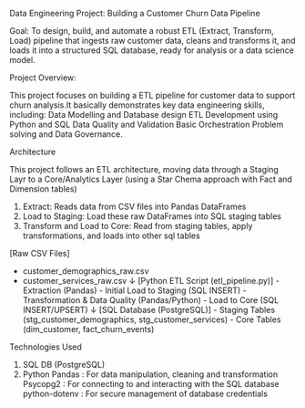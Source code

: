Data Engineering Project: Building a Customer Churn Data Pipeline

Goal: To design, build, and automate a robust ETL (Extract, Transform, Load)
pipeline that ingests raw customer data, cleans and transforms it, and
loads it into a structured SQL database, ready for analysis or a data science model.

Project Overview:

This project focuses on building a ETL pipeline for customer data to support churn analysis.It basically demonstrates key data engineering skills, including:
Data Modelling and Database design
ETL Development using Python and SQL
Data Quality and Validation
Basic Orchestration
Problem solving and Data Governance.

Architecture

This project follows an ETL architecture, moving data through a Staging Layr to a Core/Analytics Layer (using a Star Chema approach with Fact and Dimension tables)

1. Extract: Reads data from CSV files into Pandas DataFrames
2. Load to Staging: Load these raw DataFrames into SQL staging tables
3. Transform and Load to Core: Read from staging tables, apply transformations, and loads into other sql tables

[Raw CSV Files]

- customer_demographics_raw.csv
- customer_services_raw.csv
  ↓
  [Python ETL Script (etl_pipeline.py)] - Extraction (Pandas) - Initial Load to Staging (SQL INSERT) - Transformation & Data Quality (Pandas/Python) - Load to Core (SQL INSERT/UPSERT)
  ↓
  [SQL Database (PostgreSQL)] - Staging Tables (stg_customer_demographics, stg_customer_services) - Core Tables (dim_customer, fact_churn_events)

Technologies Used

1. SQL DB (PostgreSQL)
2. Python
   Pandas : For data manipulation, cleaning and transformation
   Psycopg2 : For connecting to and interacting with the SQL database
   python-dotenv : For secure management of database credentials
